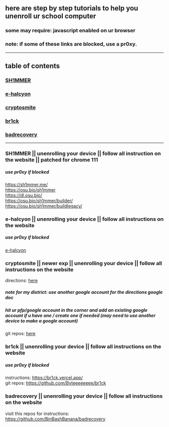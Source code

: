 ## here are step by step tutorials to help you unenroll ur school computer
### some may require: javascript enabled on ur browser
### note: if some of these links are blocked, use a pr0xy.
---
## table of contents

### [SH1MMER](https://github.com/nuunya/lol/blob/main/unenrolling.md#sh1mmer--unenrolling-your-device--follow-all-instruction-on-the-website--patched-for-chrome-111)

### [e-halcyon](https://github.com/nuunya/lol/blob/main/unenrolling.md#e-halcyon--unenrolling-your-device--follow-all-instructions-on-the-website)

### [cryptosmite](https://github.com/nuunya/lol/blob/main/unenrolling.md#cryptosmite--newer-exp--unenrolling-your-device--follow-all-instructions-on-the-website)

### [br1ck](https://github.com/nuunya/lol/blob/main/unenrolling.md#br1ck--unenrolling-your-device--follow-all-instructions-on-the-website)

### [badrecovery]()

---

### SH1MMER || unenrolling your device || follow all instruction on the website || patched for chrome 111
##### use pr0xy if blocked
https://sh1mmer.me/ <br>
https://osu.bio/sh1mmer <br>
https://dl.osu.bio/ <br>
https://osu.bio/sh1mmer/builder/ <br>
https://osu.bio/sh1mmer/buildlegacy/ <br>

### e-halcyon || unenrolling your device || follow all instructions on the website
##### use pr0xy if blocked
[e-halcyon](https://fog.gay/#instructions)

### cryptosmite || newer exp || unenrolling your device || follow all instructions on the website
directions: [here](https://docs.google.com/presentation/d/1MciRMbDEb3RJomH2gYW9C5qRVjS4P92o2s4QepoCSgY/edit#slide=id.p) <br>
##### note for my district: use another google account for the directions google doc
##### hit ur pfp/google account in the corner and add an existing google account if u have one / create one if needed (may need to use another device to make a google account)
git repos: [here](https://github.com/FWSmasher/CryptoSmite?tab=readme-ov-file) <br>

### br1ck || unenrolling your device || follow all instructions on the website
##### use pr0xy if blocked
instructions: https://br1ck.vercel.app/ <br>
git repos: https://github.com/Byteeeeeeee/br1ck <br>

### badrecovery || unenrolling your device || follow all instructions on the website
visit this repos for instructions: https://github.com/BinBashBanana/badrecovery <br>
